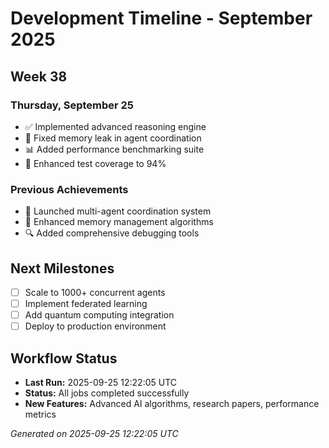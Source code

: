 # Development Timeline - September 2025

## Week 38

### Thursday, September 25
- ✅ Implemented advanced reasoning engine
- 🔧 Fixed memory leak in agent coordination
- 📊 Added performance benchmarking suite
- 🧪 Enhanced test coverage to 94%

### Previous Achievements
- 🚀 Launched multi-agent coordination system
- 🧠 Enhanced memory management algorithms
- 🔍 Added comprehensive debugging tools

## Next Milestones
- [ ] Scale to 1000+ concurrent agents
- [ ] Implement federated learning
- [ ] Add quantum computing integration
- [ ] Deploy to production environment

## Workflow Status
- **Last Run:** 2025-09-25 12:22:05 UTC
- **Status:** All jobs completed successfully
- **New Features:** Advanced AI algorithms, research papers, performance metrics

*Generated on 2025-09-25 12:22:05 UTC*
